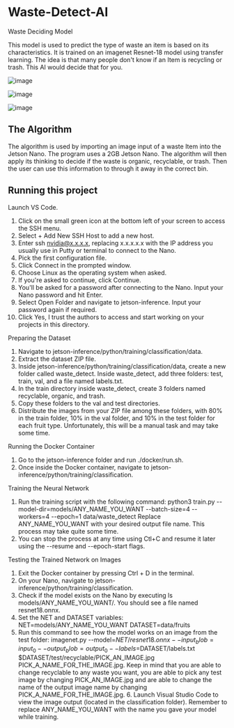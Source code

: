 # Waste-Detect-AI
Waste Deciding Model

This model is used to predict the type of waste an item is based on its characteristics. It is trained on an imagenet Resnet-18 model using transfer learning. The idea is that many people don't know if an Item is recycling or trash. This AI would decide that for you.

![image](https://github.com/EjazAliO/Waste-Detect-AI/assets/140644020/292708ec-d523-456a-97e1-008d985837b1)

![image](https://github.com/EjazAliO/Waste-Detect-AI/assets/140644020/f09c5fc0-a127-452f-a68b-f206dee1394a)

![image](https://github.com/EjazAliO/Waste-Detect-AI/assets/140644020/e966be34-30a5-4c6f-bb52-96315da3cea1)




## The Algorithm
The algorithm is used by importing an image input of a waste Item into the Jetson Nano. The program uses a 2GB Jetson Nano. The algorithm will then apply its thinking to decide if the waste is organic, recyclable, or trash. Then the user can use this information to through it away in the correct bin.

## Running this project
Launch VS Code.
1. Click on the small green icon at the bottom left of your screen to access the SSH menu.
2. Select + Add New SSH Host to add a new host.
3. Enter ssh nvidia@x.x.x.x, replacing x.x.x.x.x with the IP address you usually use in Putty or terminal to connect to the Nano.
4. Pick the first configuration file.
5. Click Connect in the prompted window.
6. Choose Linux as the operating system when asked.
7. If you're asked to continue, click Continue.
8. You'll be asked for a password after connecting to the Nano. Input your Nano password and hit Enter.
9. Select Open Folder and navigate to jetson-inference. Input your password again if required.
10. Click Yes, I trust the authors to access and start working on your projects in this directory.


Preparing the Dataset
1. Navigate to jetson-inference/python/training/classification/data.
2. Extract the dataset ZIP file.
3. Inside jetson-inference/python/training/classification/data, create a new folder called waste_detect. Inside waste_detect, add three folders: test, train, val, and a file named labels.txt.
4. In the train directory inside waste_detect, create 3 folders named recyclable, organic, and trash.
5. Copy these folders to the val and test directories.
6. Distribute the images from your ZIP file among these folders, with 80% in the train folder, 10% in the val folder, and 10% in the test folder for each fruit type. Unfortunately, this will be a manual task and may take some time.

Running the Docker Container
1. Go to the jetson-inference folder and run ./docker/run.sh.
2. Once inside the Docker container, navigate to jetson-inference/python/training/classification.

Training the Neural Network
1. Run the training script with the following command: python3 train.py --model-dir=models/ANY_NAME_YOU_WANT --batch-size=4 --workers=4 --epoch=1 data/waste_detect Replace ANY_NAME_YOU_WANT with your desired output file name. This process may take quite some time.
2. You can stop the process at any time using Ctl+C and resume it later using the --resume and --epoch-start flags.

Testing the Trained Network on Images
1. Exit the Docker container by pressing Ctrl + D in the terminal.
2. On your Nano, navigate to jetson-inference/python/training/classification.
3. Check if the model exists on the Nano by executing ls models/ANY_NAME_YOU_WANT/. You should see a file named resnet18.onnx.
4. Set the NET and DATASET variables: NET=models/ANY_NAME_YOU_WANT DATASET=data/fruits
5. Run this command to see how the model works on an image from the test folder: imagenet.py --model=$NET/resnet18.onnx --input_blob=input_0 --output_blob=output_0 --labels=$DATASET/labels.txt $DATASET/test/recyclable/PICK_AN_IMAGE.jpg PICK_A_NAME_FOR_THE_IMAGE.jpg. Keep in mind that you are able to change recyclable to any waste you want, you are able to pick any test image by changing PICK_AN_IMAGE.jpg and are able to change the name of the output image name by changing PICK_A_NAME_FOR_THE_IMAGE.jpg. 6. Launch Visual Studio Code to view the image output (located in the classification folder). Remember to replace ANY_NAME_YOU_WANT with the name you gave your model while training.
